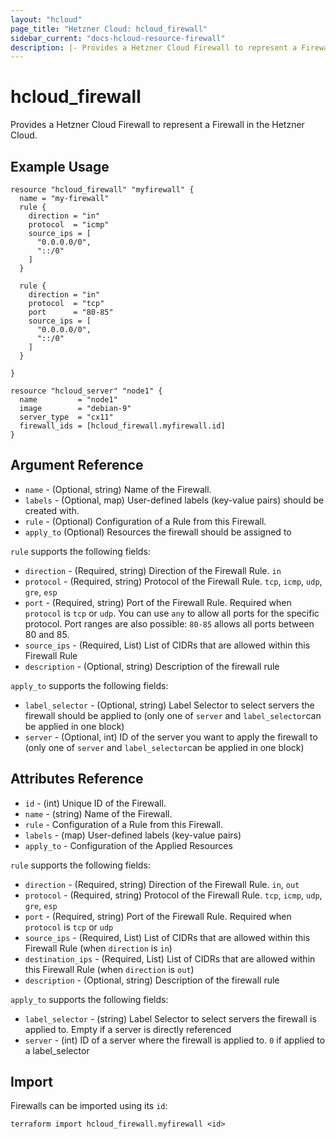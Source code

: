 ```yaml
---
layout: "hcloud"
page_title: "Hetzner Cloud: hcloud_firewall"
sidebar_current: "docs-hcloud-resource-firewall"
description: |- Provides a Hetzner Cloud Firewall to represent a Firewall in the Hetzner Cloud.
---
```


# hcloud_firewall

Provides a Hetzner Cloud Firewall to represent a Firewall in the Hetzner Cloud.

## Example Usage

```hcl
resource "hcloud_firewall" "myfirewall" {
  name = "my-firewall"
  rule {
    direction = "in"
    protocol  = "icmp"
    source_ips = [
      "0.0.0.0/0",
      "::/0"
    ]
  }

  rule {
    direction = "in"
    protocol  = "tcp"
    port      = "80-85"
    source_ips = [
      "0.0.0.0/0",
      "::/0"
    ]
  }

}

resource "hcloud_server" "node1" {
  name         = "node1"
  image        = "debian-9"
  server_type  = "cx11"
  firewall_ids = [hcloud_firewall.myfirewall.id]
}
```

## Argument Reference

- `name` - (Optional, string) Name of the Firewall.
- `labels` - (Optional, map) User-defined labels (key-value pairs) should be created with.
- `rule` - (Optional) Configuration of a Rule from this Firewall.
- `apply_to` (Optional) Resources the firewall should be assigned to

`rule` supports the following fields:

- `direction` - (Required, string) Direction of the Firewall Rule. `in`
- `protocol` - (Required, string) Protocol of the Firewall Rule. `tcp`, `icmp`, `udp`, `gre`, `esp`
- `port` - (Required, string) Port of the Firewall Rule. Required when `protocol` is `tcp` or `udp`. You can use `any`
  to allow all ports for the specific protocol. Port ranges are also possible: `80-85` allows all ports between 80 and
  85.
- `source_ips` - (Required, List) List of CIDRs that are allowed within this Firewall Rule
- `description` - (Optional, string) Description of the firewall rule

`apply_to` supports the following fields:

- `label_selector` - (Optional, string) Label Selector to select servers the firewall should be applied to (only one
  of `server` and `label_selector`can be applied in one block)
- `server` - (Optional, int) ID of the server you want to apply the firewall to (only one of `server`
  and `label_selector`can be applied in one block)

## Attributes Reference

- `id` - (int) Unique ID of the Firewall.
- `name` - (string) Name of the Firewall.
- `rule` - Configuration of a Rule from this Firewall.
- `labels` - (map) User-defined labels (key-value pairs)
- `apply_to` - Configuration of the Applied Resources

`rule` supports the following fields:
- `direction` - (Required, string) Direction of the Firewall Rule. `in`, `out`
- `protocol` - (Required, string) Protocol of the Firewall Rule. `tcp`, `icmp`, `udp`, `gre`, `esp`
- `port` - (Required, string) Port of the Firewall Rule. Required when `protocol` is `tcp` or `udp`
- `source_ips` - (Required, List) List of CIDRs that are allowed within this Firewall Rule (when `direction` is `in`)
- `destination_ips` - (Required, List) List of CIDRs that are allowed within this Firewall Rule (when `direction`
  is `out`)
- `description` - (Optional, string) Description of the firewall rule

`apply_to` supports the following fields:
- `label_selector` - (string) Label Selector to select servers the firewall is applied to. Empty if a server is directly
  referenced
- `server` - (int) ID of a server where the firewall is applied to. `0` if applied to a label_selector

## Import

Firewalls can be imported using its `id`:

```
terraform import hcloud_firewall.myfirewall <id>
```
